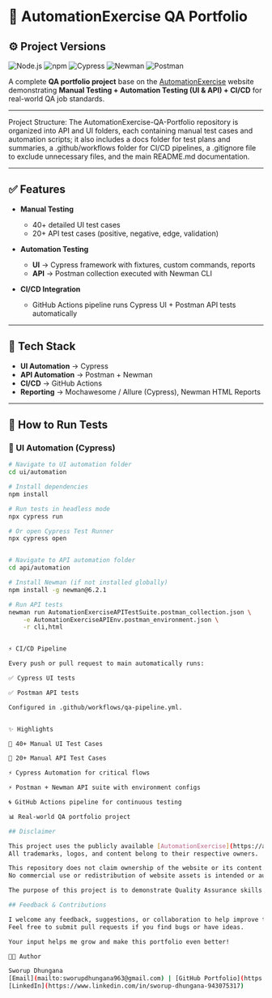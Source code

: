 # 🧪 AutomationExercise QA Portfolio  

## ⚙️ Project Versions

![Node.js](https://img.shields.io/badge/node-v22.16.0-brightgreen)
![npm](https://img.shields.io/badge/npm-v10.9.2-blue)
![Cypress](https://img.shields.io/badge/Cypress-v13.7.3-green)
![Newman](https://img.shields.io/badge/Newman-v6.2.1-orange)
![Postman](https://img.shields.io/badge/Postman-v2.0.0-lightgrey)

A complete **QA portfolio project** base on the [AutomationExercise](https://automationexercise.com) website demonstrating **Manual Testing + Automation Testing (UI & API) + CI/CD** for real-world QA job standards.  

---

Project Structure: The AutomationExercise-QA-Portfolio repository is organized into API and UI folders, each containing manual test cases and automation scripts; it also includes a docs folder for test plans and summaries, a .github/workflows folder for CI/CD pipelines, a .gitignore file to exclude unnecessary files, and the main README.md documentation.

---

## ✅ Features  

- **Manual Testing**  
  - 40+ detailed UI test cases  
  - 20+ API test cases (positive, negative, edge, validation)  

- **Automation Testing**  
  - **UI** → Cypress framework with fixtures, custom commands, reports  
  - **API** → Postman collection executed with Newman CLI  

- **CI/CD Integration**  
  - GitHub Actions pipeline runs Cypress UI + Postman API tests automatically  

---

## 🚀 Tech Stack  

- **UI Automation** → Cypress  
- **API Automation** → Postman + Newman  
- **CI/CD** → GitHub Actions  
- **Reporting** → Mochawesome / Allure (Cypress), Newman HTML Reports  

---

## 🔄 How to Run Tests  

### 🔹 UI Automation (Cypress)
```bash
# Navigate to UI automation folder
cd ui/automation

# Install dependencies
npm install

# Run tests in headless mode
npx cypress run

# Or open Cypress Test Runner
npx cypress open


# Navigate to API automation folder
cd api/automation

# Install Newman (if not installed globally)
npm install -g newman@6.2.1

# Run API tests
newman run AutomationExerciseAPITestSuite.postman_collection.json \
    -e AutomationExerciseAPIEnv.postman_environment.json \
    -r cli,html


⚡ CI/CD Pipeline

Every push or pull request to main automatically runs:

✅ Cypress UI tests

✅ Postman API tests

Configured in .github/workflows/qa-pipeline.yml.


✨ Highlights

📌 40+ Manual UI Test Cases

📌 20+ Manual API Test Cases

⚡ Cypress Automation for critical flows

⚡ Postman + Newman API suite with environment configs

🌀 GitHub Actions pipeline for continuous testing

📊 Real-world QA portfolio project

## Disclaimer

This project uses the publicly available [AutomationExercise](https://automationexercise.com) website solely for educational and testing purposes.  
All trademarks, logos, and content belong to their respective owners.

This repository does not claim ownership of the website or its content.  
No commercial use or redistribution of website assets is intended or authorized.

The purpose of this project is to demonstrate Quality Assurance skills and build a professional portfolio.

## Feedback & Contributions

I welcome any feedback, suggestions, or collaboration to help improve this project!  
Feel free to submit pull requests if you find bugs or have ideas.  

Your input helps me grow and make this portfolio even better!

👨‍💻 Author

Sworup Dhungana
[Email](mailto:sworupdhungana963@gmail.com) | [GitHub Portfolio](https://github.com/sworup-D)  
[LinkedIn](https://www.linkedin.com/in/sworup-dhungana-943075317)  




